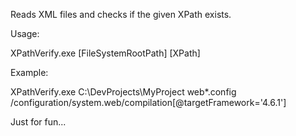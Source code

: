 Reads XML files and checks if the given XPath exists.

Usage:

XPathVerify.exe [FileSystemRootPath] [XPath]

Example:

XPathVerify.exe C:\DevProjects\MyProject web*.config /configuration/system.web/compilation[@targetFramework='4.6.1']

Just for fun...
